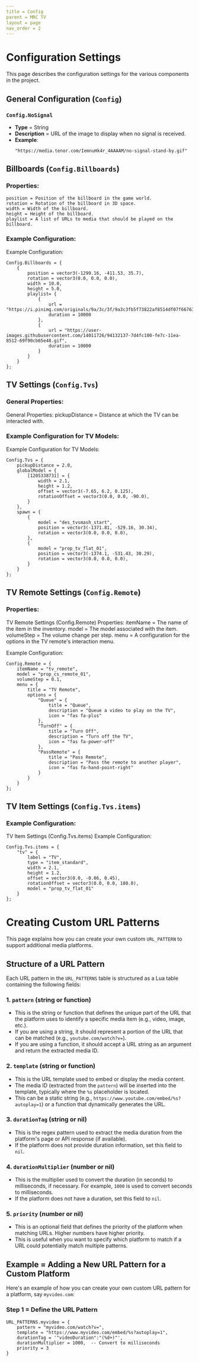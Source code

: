 ```yaml
---
title = Config
parent = MRC TV
layout = page
nav_order = 2
---
```




# Configuration Settings

This page describes the configuration settings for the various components in the project.

## General Configuration (`Config`)

### `Config.NoSignal`
- **Type** = String
- **Description** = URL of the image to display when no signal is received.
- **Example**:
    ```plaintext
    "https://media.tenor.com/IemnuHk4r_4AAAAM/no-signal-stand-by.gif"
    ```
## Billboards (`Config.Billboards`)

### Properties:
    position = Position of the billboard in the game world.
    rotation = Rotation of the billboard in 3D space.
    width = Width of the billboard.
    height = Height of the billboard.
    playlist = A list of URLs to media that should be played on the billboard.
### Example Configuration:
Example Configuration:
```
Config.Billboards = {
    {
        position = vector3(-1299.16, -411.53, 35.7),
        rotation = vector3(0.0, 0.0, 0.0),
        width = 10.0,
        height = 5.0,
        playlist= {
            {
                url = "https://i.pinimg.com/originals/9a/3c/3f/9a3c3fb5f73822af8514df07f6676392.gif",
                duration = 10000
            },
            {
                url = "https://user-images.githubusercontent.com/14011726/94132137-7d4fc100-fe7c-11ea-8512-69f90cb65e48.gif",
                duration = 10000
            }
        }
    }
};
```
## TV Settings (`Config.Tvs`)

### General Properties:
General Properties:
    pickupDistance = Distance at which the TV can be interacted with.

### Example Configuration for TV Models:
Example Configuration for TV Models:
```
Config.Tvs = {
    pickupDistance = 2.0,
    globalModel = {
        [1205338731] = {
            width = 2.1,
            height = 1.2,
            offset = vector3(-7.65, 6.2, 0.125),
            rotationOffset = vector3(0.0, 0.0, -90.0),
        }
    },
    spawn = {
        {
            model = "des_tvsmash_start",
            position = vector3(-1371.81, -529.16, 30.34),
            rotation = vector3(0.0, 0.0, 0.0),
        },
        {
            model = "prop_tv_flat_01",
            position = vector3(-1374.1, -531.43, 30.29),
            rotation = vector3(0.0, 0.0, 0.0),
        }
    }
};
```
## TV Remote Settings (`Config.Remote`)

### Properties:
TV Remote Settings (Config.Remote)
Properties:
    itemName = The name of the item in the inventory.
    model = The model associated with the item.
    volumeStep = The volume change per step.
    menu = A configuration for the options in the TV remote's interaction menu.

Example Configuration:

```
Config.Remote = {
    itemName = "tv_remote",
    model = "prop_cs_remote_01",
    volumeStep = 0.1,
    menu = {
        title = "TV Remote",
        options = {
            "Queue" = {
                title = "Queue",
                description = "Queue a video to play on the TV",
                icon = "fas fa-plus"
            },
            "TurnOff" = {
                title = "Turn Off",
                description = "Turn off the TV",
                icon = "fas fa-power-off"
            },
            "PassRemote" = {
                title = "Pass Remote",
                description = "Pass the remote to another player",
                icon = "fas fa-hand-point-right"
            }
        }
    }
};
```

## TV Item Settings (`Config.Tvs.items`)

### Example Configuration:

TV Item Settings (Config.Tvs.items)
Example Configuration:

```
Config.Tvs.items = {
    "tv" = {
        label = "TV",
        type = "item_standard",
        width = 2.1,
        height = 1.2,
        offset = vector3(0.0, -0.06, 0.45),
        rotationOffset = vector3(0.0, 0.0, 180.0),
        model = "prop_tv_flat_01"
    }
};
```

# Creating Custom URL Patterns

This page explains how you can create your own custom `URL_PATTERN` to support additional media platforms.

## Structure of a URL Pattern

Each URL pattern in the `URL_PATTERNS` table is structured as a Lua table containing the following fields:

### 1. **`pattern`** (string or function)
- This is the string or function that defines the unique part of the URL that the platform uses to identify a specific media item (e.g., video, image, etc.).
- If you are using a string, it should represent a portion of the URL that can be matched (e.g., `youtube.com/watch?v=`).
- If you are using a function, it should accept a URL string as an argument and return the extracted media ID.

### 2. **`template`** (string or function)
- This is the URL template used to embed or display the media content.
- The media ID (extracted from the `pattern`) will be inserted into the template, typically where the `%s` placeholder is located.
- This can be a static string (e.g., `https://www.youtube.com/embed/%s?autoplay=1`) or a function that dynamically generates the URL.

### 3. **`durationTag`** (string or nil)
- This is the regex pattern used to extract the media duration from the platform's page or API response (if available).
- If the platform does not provide duration information, set this field to `nil`.

### 4. **`durationMultiplier`** (number or nil)
- This is the multiplier used to convert the duration (in seconds) to milliseconds, if necessary. For example, `1000` is used to convert seconds to milliseconds.
- If the platform does not have a duration, set this field to `nil`.

### 5. **`priority`** (number or nil)
- This is an optional field that defines the priority of the platform when matching URLs. Higher numbers have higher priority.
- This is useful when you want to specify which platform to match if a URL could potentially match multiple patterns.

## Example = Adding a New URL Pattern for a Custom Platform

Here's an example of how you can create your own custom URL pattern for a platform, say `myvideo.com`:

### Step 1 = Define the URL Pattern
```
URL_PATTERNS.myvideo = {
    pattern = "myvideo.com/watch?v=",
    template = "https://www.myvideo.com/embed/%s?autoplay=1",
    durationTag = '"videoDuration":"(%d+)"',
    durationMultiplier = 1000,  -- Convert to milliseconds
    priority = 3
}
```